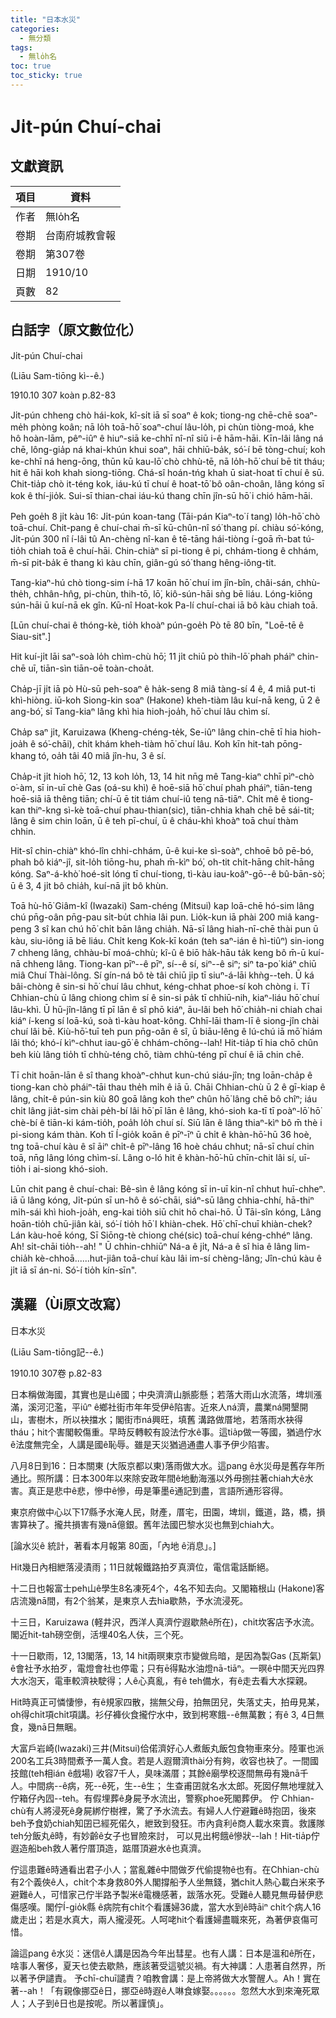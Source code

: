 ```yaml
---
title: "日本水災"
categories:
  - 無分類
tags:
  - 無lo̍h名
toc: true
toc_sticky: true
---
```


# Ji̍t-pún Chuí-chai

## 文獻資訊

| 項目 | 資料 |
|---|---|
| 作者 | 無lo̍h名 |
| 卷期 | 台南府城教會報 |
| 卷期 | 第307卷 |
| 日期 | 1910/10 |
| 頁數 | 82 |

## 白話字（原文數位化）

Ji̍t-pún Chuí-chai

(Liāu Sam-tiōng kì--ê.)

1910.10 307 koàn p.82-83

Ji̍t-pún chheng chò hái-kok, kî-si̍t iā sī soaⁿ ê kok; tiong-ng chē-chē soaⁿ-me̍h phòng koân; nā lo̍h toā-hō͘ soaⁿ-chuí lâu-lo̍h, pi chùn tiòng-moá, khe hô hoàn-lām, pêⁿ-iûⁿ ê hiuⁿ-siā ke-chhī nî-nî siū i-ê hām-hāi. Kīn-lâi lâng ná chē, lông-gia̍p ná khai-khún khui soaⁿ, hāi chhiū-ba̍k, só͘-í bē tòng-chuí; koh ke-chhī ná heng-ōng, thūn kū kau-lō͘ chò chhù-tē, nā lo̍h-hō͘ chuí bē tit tháu; hit ê hāi koh khah siong-tiōng. Chá-sî hoán-tńg khah ū siat-hoat tī chuí ê sū. Chit-tia̍p chò it-téng kok, iáu-kú tī chuí ê hoat-tō͘ bô oân-choân, lâng kóng sī kok ê thí-jio̍k. Sui-sī thian-chai iáu-kú thang chīn jîn-sū hō͘ i chió hām-hāi.

Peh goe̍h 8 ji̍t kàu 16: Ji̍t-pún koan-tang (Tāi-pán Kiaⁿ-to͘ í tang) lo̍h-hō͘ chò toā-chuí. Chit-pang ê chuí-chai m̄-sī kū-chûn-nî só͘ thang pí. chiàu só͘-kóng, Ji̍t-pún 300 nî í-lâi tû An-chèng nî-kan ê tē-tāng hái-tiòng í-goā m̄-bat tú-tio̍h chiah toā ê chuí-hāi. Chin-chiàⁿ sī pi-tiong ê pi, chhám-tiong ê chhám, m̄-sī pit-ba̍k ē thang kì kàu chīn, giân-gú só͘ thang hêng-iông-tit.

Tang-kiaⁿ-hú chò tiong-sim í-hā 17 koān hō͘ chuí im jîn-bîn, châi-sán, chhù-the̍h, chhân-hn̂g, pi-chùn, thih-tō, lō͘, kiô-sún-hāi sǹg bē liáu. Lóng-kiōng sún-hāi ū kuí-nā ek gîn. Kū-nî Hoat-kok Pa-lí chuí-chai iā bô kàu chiah toā.

[Lūn chuí-chai ê thóng-kè, tio̍h khoàⁿ pún-goe̍h Pò tē 80 bīn, "Loē-tē ê Siau-sit".]

Hit kuí-ji̍t lāi saⁿ-soà lo̍h chìm-chù hō͘; 11 ji̍t chiū pò thih-lō͘ phah pháiⁿ chin-chē uī, tiān-sìn tiān-oē toàn-choa̍t.

Cha̍p-jī ji̍t iā pò Hù-sū peh-soaⁿ ê ha̍k-seng 8 miâ tàng-sí 4 ê, 4 miâ put-ti khì-hiòng. iū-koh Siong-kin soaⁿ (Hakone) kheh-tiàm lâu kuí-nā keng, ū 2 ê ang-bó͘, sī Tang-kiaⁿ lâng khì hia hioh-joa̍h, hō͘ chuí lâu chìm sí.

Cha̍p saⁿ ji̍t, Karuizawa (Kheng-chéng-te̍k, Se-iûⁿ lâng chin-chē tī hia hioh-joa̍h ê só͘-chāi), chi̍t khám kheh-tiàm hō͘ chuí lâu. Koh kīn hit-tah pōng-khang tó, oa̍h tâi 40 miâ jîn-hu, 3 ê sí.

Cha̍p-it ji̍t hioh hō͘, 12, 13 koh lo̍h, 13, 14 hit nn̄g mê Tang-kiaⁿ chhī pìⁿ-chò o͘-àm, sī in-uī chè Gas (oá-su khì) ê hoē-siā hō͘ chuí phah pháiⁿ, tiān-teng hoē-siā iā thêng tiān; chí-ū ē tit tiám chuí-iû teng nā-tiāⁿ. Chi̍t mê ê tiong-kan thiⁿ-kng sì-kè toā-chuí phau-thian(sic), tiān-chhia khah chē bē sái-tit; lâng ê sim chin loān, ū ê teh pī-chuí, ū ê cháu-khì khoàⁿ toā chuí thàm chhin.

Hit-sî chin-chiàⁿ khó-lîn chhi-chhám, ū-ê kui-ke sì-soàⁿ, chhoē bô pē-bó, phah bô kiáⁿ-jî, sit-lo̍h tiōng-hu, phah m̄-kìⁿ bó͘, oh-tit chi̍t-hāng chi̍t-hāng kóng. Saⁿ-á-khò͘ hoé-si̍t lóng tī chuí-tiong, tì-kàu iau-koâⁿ-gō--ê bû-bān-sò͘; ū ê 3, 4 ji̍t bô chia̍h, kuí-nā ji̍t bô khùn.

Toā hù-hō͘ Giâm-kî (Iwazaki) Sam-chéng (Mitsui) kap loā-chē hó-sim lâng chú pn̄g-oân pn̄g-pau si̍t-bu̍t chhia lâi pun. Lio̍k-kun iā phài 200 miâ kang-peng 3 sî kan chú hō͘ chi̍t bān lâng chia̍h. Nā-sī lâng hiah-nī-chē thài pun ū kàu, siu-iông iā bē liáu. Chi̍t keng Kok-kī koán (teh saⁿ-ián ê hì-tiûⁿ) sin-iong 7 chheng lâng, chhàu-bī moá-chhù; kî-û ê biō ha̍k-hāu ta̍k keng bô m̄-ū kuí-nā chheng lâng. Tiong-kan pīⁿ--ê pīⁿ, sí--ê sí, siⁿ--ê siⁿ; siⁿ ta-po͘ kiáⁿ chiū miâ Chuí Thài-lông. Sí gín-ná bô tè tâi chiū ji̍p tī siuⁿ-á-lāi khǹg--teh. Ū ká bâi-chòng ê sin-si hō͘ chuí lâu chhut, kéng-chhat phoe-sí koh chòng i. Tī Chhian-chù ū lâng chiong chìm sí ê sin-si pa̍k tī chhiū-nih, kiaⁿ-liáu hō͘ chuí lâu-khì. Ū hū-jîn-lâng tī pī lān ê sî phō kiáⁿ, āu-lâi beh hō͘ chia̍h-ni chiah chai kiáⁿ í-keng sí loā-kú, soà tì-kàu hoat-kông. Chhī-lāi tham-lī ê siong-jîn chài chuí lâi bē. Kiù-hō͘-tuī teh pun pn̄g-oân ê sî, ū biāu-lêng ê lú-chú iā mō͘ hiám lâi thó; khó-í kìⁿ-chhut iau-gō͘ ê chhám-chōng--lah! Hit-tia̍p tī hia chō chûn beh kiù lâng tio̍h tī chhù-téng chō, tiàm chhù-téng pī chuí ê iā chin chē.

Tī chit hoān-lān ê sî thang khoàⁿ-chhut kun-chú siáu-jîn; tng loān-cha̍p ê tiong-kan chò pháiⁿ-tāi thau the̍h mi̍h ê iā ū. Chāi Chhian-chù ū 2 ê gī-kiap ê lâng, chi̍t-ê pún-sin kiù 80 goā lâng koh theⁿ chûn hō͘ lâng chē bô chîⁿ; iáu chi̍t lâng jia̍t-sim chài pe̍h-bí lâi hō͘ pī lān ê lâng, khó-sioh ka-tī tī poàⁿ-lō͘ hō͘ chè-bí ê tiān-ki kám-tio̍h, poa̍h lo̍h chuí sí. Siū lān ê lâng thiaⁿ-kìⁿ bô m̄ thè i pi-siong kám thàn. Koh tī Í-gio̍k koān ê pīⁿ-īⁿ ū chi̍t ê khàn-hō͘-hū 36 hoè, tng toā-chuí kàu ê sî āiⁿ chi̍t-ê pīⁿ-lâng 16 hoè cháu chhut; nā-sī chuí chin toā, nn̄g lâng lóng chìm-sí. Lâng o-ló hit ê khàn-hō͘-hū chīn-chit lâi sí, uī-tio̍h i ai-siong khó-sioh.

Lūn chit pang ê chuí-chai: Bê-sìn ê lâng kóng sī in-uī kin-nî chhut huī-chheⁿ. iā ū lâng kóng, Ji̍t-pún sī un-hô ê só͘-chāi, siáⁿ-sū lâng chhia-chhí, hā-thiⁿ mi̍h-sái khì hioh-joa̍h, eng-kai tio̍h siū chit hō chai-hō. Ū Tāi-sîn kóng, Lâng hoān-tio̍h chū-jiân kài, só͘-í tio̍h hō͘ I khiàn-chek. Hō͘ chī-chuī khiàn-chek? Lán kàu-hoē kóng, Sī Siōng-tè chiong ché(sic) toā-chuí kéng-chhéⁿ lâng. Ah! si̍t-chāi tio̍h--ah! " Ū chhin-chhiūⁿ Ná-a ê ji̍t, Ná-a ê sî hia ê lâng lim-chia̍h kè-chhoā......hut-jiân toā-chuí kàu lâi im-sí chèng-lâng; Jîn-chú kàu ê ji̍t iā sī án-ni. Só͘-í tio̍h kín-sīn".

## 漢羅（Ùi原文改寫）

日本水災

(Liāu Sam-tiōng記--ê.)

1910.10 307卷 p.82-83

日本稱做海國，其實也是山ê國；中央濟濟山脈膨懸；若落大雨山水流落，埤圳漲滿，溪河氾濫，平iûⁿ ê鄉社街市年年受伊ê陷害。近來人ná濟，農業ná開墾開山，害樹木，所以袂擋水；閣街市ná興旺，填舊 溝路做厝地，若落雨水袂得tháu；hit个害閣較傷重。早時反轉較有設法佇水ê事。這tia̍p做一等國，猶過佇水ê法度無完全，人講是國ê恥辱。雖是天災猶過通盡人事予伊少陷害。

八月8日到16：日本關東 (大阪京都以東)落雨做大水。這pang ê水災毋是舊存年所通比。照所講：日本300年以來除安政年間ê地動海漲以外毋捌拄著chiah大ê水害。真正是悲中ê悲，慘中ê慘，毋是筆墨ē通記到盡，言語所通形容得。

東京府做中心以下17縣予水淹人民，財產，厝宅，田園，埤圳，鐵道，路，橋，損害算袂了。攏共損害有幾nā億銀。舊年法國巴黎水災也無到chiah大。

[論水災ê 統計，著看本月報第 80面，「內地 ê消息」。]

Hit幾日內相紲落浸漬雨；11日就報鐵路拍歹真濟位，電信電話斷絕。

十二日也報富士peh山ê學生8名凍死4个，4名不知去向。又閣箱根山 (Hakone)客店流幾nā間，有2个翁某，是東京人去hia歇熱，予水流浸死。

十三日，Karuizawa (軽井沢，西洋人真濟佇遐歇熱ê所在)，chi̍t坎客店予水流。閣近hit-tah磅空倒，活埋40名人伕，三个死。

十一日歇雨，12, 13閣落，13, 14 hit兩暝東京市變做烏暗，是因為製Gas (瓦斯氣) ê會社予水拍歹，電燈會社也停電；只有ē得點水油燈nā-tiāⁿ。一暝ê中間天光四界大水泡天，電車較濟袂駛得；人ê心真亂，有ê teh備水，有ê走去看大水探親。

Hit時真正可憐悽慘，有ê規家四散，揣無父母，拍無囝兒，失落丈夫，拍毋見某，oh得chi̍t項chi̍t項講。衫仔褲伙食攏佇水中，致到枵寒餓--ê無萬數；有ê 3, 4日無食，幾nā日無睏。

大富戶岩崎(Iwazaki)三井(Mitsui)佮偌濟好心人煮飯丸飯包食物車來分。陸軍也派200名工兵3時間煮予一萬人食。若是人遐爾濟thài分有夠，收容也袂了。一間國技館(teh相ián ê戲場) 收容7千人，臭味滿厝；其餘ê廟學校逐間無毋有幾nā千人。中間病--ê病，死--ê死，生--ê生； 生查甫囝就名水太郎。死囡仔無地埋就入佇箱仔內囥--teh。有假埋葬ê身屍予水流出，警察phoe死閣葬伊。 佇 Chhian-chù有人將浸死ê身屍綁佇樹裡，驚了予水流去。有婦人人佇避難ê時抱囝，後來beh予食奶chiah知囝已經死偌久，紲致到發狂。市內貪利ê商人載水來賣。救護隊teh分飯丸ê時，有妙齡ê女子也冒險來討， 可以見出枵餓ê慘狀--lah！Hit-tia̍p佇遐造船beh救人著佇厝頂造，踮厝頂避水ê也真濟。

佇這患難ê時通看出君子小人；當亂雜ê中間做歹代偷提物ê也有。在Chhian-chù有2个義俠ê人，chi̍t个本身救80外人閣撐船予人坐無錢，猶chi̍t人熱心載白米來予避難ê人，可惜家己佇半路予製米ê電機感著，跋落水死。受難ê人聽見無毋替伊悲傷感嘆。閣佇Í-gio̍k縣 ê病院有chi̍t个看護婦36歲，當大水到ê時āiⁿ chi̍t个病人16歲走出；若是水真大，兩人攏浸死。人呵咾hit个看護婦盡職來死，為著伊哀傷可惜。

論這pang ê水災：迷信ê人講是因為今年出彗星。也有人講：日本是溫和ê所在，啥事人奢侈，夏天乜使去歇熱，應該著受這號災禍。有大神講：人患著自然界，所以著予伊譴責。 予chī-chuī譴責？咱教會講：是上帝將做大水警醒人。Ah！實在著--ah！「有親像挪亞ê日，挪亞ê時遐ê人啉食嫁娶。。。。。。忽然大水到來淹死眾人；人子到ê日也是按呢。所以著謹慎」。
